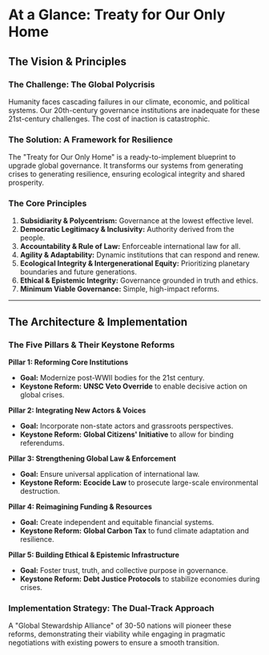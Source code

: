 # At a Glance: Treaty for Our Only Home

## The Vision & Principles

### The Challenge: The Global Polycrisis
Humanity faces cascading failures in our climate, economic, and political systems. Our 20th-century governance institutions are inadequate for these 21st-century challenges. The cost of inaction is catastrophic.

### The Solution: A Framework for Resilience
The "Treaty for Our Only Home" is a ready-to-implement blueprint to upgrade global governance. It transforms our systems from generating crises to generating resilience, ensuring ecological integrity and shared prosperity.

### The Core Principles
1.  **Subsidiarity & Polycentrism:** Governance at the lowest effective level.
2.  **Democratic Legitimacy & Inclusivity:** Authority derived from the people.
3.  **Accountability & Rule of Law:** Enforceable international law for all.
4.  **Agility & Adaptability:** Dynamic institutions that can respond and renew.
5.  **Ecological Integrity & Intergenerational Equity:** Prioritizing planetary boundaries and future generations.
6.  **Ethical & Epistemic Integrity:** Governance grounded in truth and ethics.
7.  **Minimum Viable Governance:** Simple, high-impact reforms.

---

## The Architecture & Implementation

### The Five Pillars & Their Keystone Reforms

**Pillar 1: Reforming Core Institutions**
* **Goal:** Modernize post-WWII bodies for the 21st century.
* **Keystone Reform:** **UNSC Veto Override** to enable decisive action on global crises.

**Pillar 2: Integrating New Actors & Voices**
* **Goal:** Incorporate non-state actors and grassroots perspectives.
* **Keystone Reform:** **Global Citizens' Initiative** to allow for binding referendums.

**Pillar 3: Strengthening Global Law & Enforcement**
* **Goal:** Ensure universal application of international law.
* **Keystone Reform:** **Ecocide Law** to prosecute large-scale environmental destruction.

**Pillar 4: Reimagining Funding & Resources**
* **Goal:** Create independent and equitable financial systems.
* **Keystone Reform:** **Global Carbon Tax** to fund climate adaptation and resilience.

**Pillar 5: Building Ethical & Epistemic Infrastructure**
* **Goal:** Foster trust, truth, and collective purpose in governance.
* **Keystone Reform:** **Debt Justice Protocols** to stabilize economies during crises.

### Implementation Strategy: The Dual-Track Approach
A "Global Stewardship Alliance" of 30-50 nations will pioneer these reforms, demonstrating their viability while engaging in pragmatic negotiations with existing powers to ensure a smooth transition.
